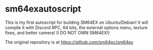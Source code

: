 # sm64exautoscript
This is my first autoscript for building SM64EX on Ubuntu/Debian! It will compile it with Discord RPC, 64 bits, the external options menu, texture fixes, and better camera! (I DO NOT OWN SM64EX!)

The original repository is at https://github.com/sm64pc/sm64ex

